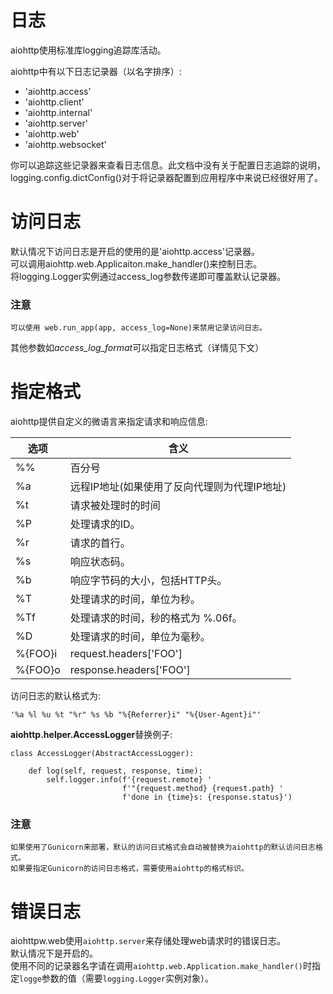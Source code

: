 # 日志
aiohttp使用标准库logging追踪库活动。    

aiohttp中有以下日志记录器（以名字排序）:

* 'aiohttp.access'
* 'aiohttp.client'
* 'aiohttp.internal'
* 'aiohttp.server'
* 'aiohttp.web'
* 'aiohttp.websocket'

你可以追踪这些记录器来查看日志信息。此文档中没有关于配置日志追踪的说明，logging.config.dictConfig()对于将记录器配置到应用程序中来说已经很好用了。    

# 访问日志
默认情况下访问日志是开启的使用的是'aiohttp.access'记录器。   
可以调用aiohttp.web.Applicaiton.make_handler()来控制日志。   
将logging.Logger实例通过access_log参数传递即可覆盖默认记录器。

### 注意
    可以使用 web.run_app(app, access_log=None)来禁用记录访问日志。
其他参数如*access_log_format*可以指定日志格式（详情见下文）

# 指定格式
aiohttp提供自定义的微语言来指定请求和响应信息:

选项 |含义              
----|----              
%%    | 百分号
%a    | 远程IP地址(如果使用了反向代理则为代理IP地址)
%t    | 请求被处理时的时间
%P    | 处理请求的ID。
%r    | 请求的首行。
%s    | 响应状态码。
%b    | 响应字节码的大小，包括HTTP头。
%T    | 处理请求的时间，单位为秒。
%Tf  | 处理请求的时间，秒的格式为 %.06f。
%D    | 处理请求的时间，单位为毫秒。
%{FOO}i |request.headers['FOO']
%{FOO}o |response.headers['FOO']

访问日志的默认格式为:
```
'%a %l %u %t "%r" %s %b "%{Referrer}i" "%{User-Agent}i"'
```

**aiohttp.helper.AccessLogger**替换例子:
```
class AccessLogger(AbstractAccessLogger):

    def log(self, request, response, time):
        self.logger.info(f'{request.remote} '
                         f'"{request.method} {request.path} '
                         f'done in {time}s: {response.status}')
```

### 注意
    如果使用了Gunicorn来部署，默认的访问日式格式会自动被替换为aiohttp的默认访问日志格式。    
    如果要指定Gunicorn的访问日志格式，需要使用aiohttp的格式标识。

# 错误日志
aiohttpw.web使用`aiohttp.server`来存储处理web请求时的错误日志。    
默认情况下是开启的。   
使用不同的记录器名字请在调用`aiohttp.web.Application.make_handler()`时指定`logge`参数的值（需要`logging.Logger`实例对象）。

